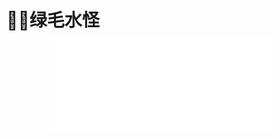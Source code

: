 # 🧜‍♀️绿毛水怪

<div style="text-align: center; margin: -10px 0 0 -10px">
  <iframe
    frameborder="no"
    border="0"
    marginwidth="0"
    marginheight="0"
    width=355
    height=150
    src="//music.163.com/outchain/player?type=2&id=1859925367&auto=1&height=66"
  />
</div>

> 这是我比较喜欢的一首歌，在我心中这首歌的地位仅次于周杰伦《一路向北》。二者有个共性：都有我内心渴求且在我看来永不可得的状态，纵横四海，一路向北......他们让我的心灵有了无拘无束的自由与洒脱，自由我可以自己争取，洒脱或许是在我出厂设置中永远的“NONE”！我做不到，但我向往。

&nbsp;&nbsp;&nbsp;&nbsp;在我眼前是我在大二时买的一把二手机械键盘，原因只有两点：1.它是机械键盘，且外观朴素，很难说它丑；2.它便宜。现在它还是很好用除了偶尔空格键会敲不下去，用力敲打之后又能正常使用好一段时间。此时我看着这个键盘，白色的按键上多多少少的会有些手指的汗迹。仔细观察，其中最严重的就是删除键“delete”与回车键“enter”，回车键大多是在我编写代码时喜欢写中文注释或者输入中文内容时忘记关闭输入法时用空格可以直接打出英文，否则我得删掉已经打出的字再重新输一遍，delete键则对应上面说的删掉错误的代码。<br><br>
&nbsp;&nbsp;&nbsp;&nbsp;delete可以删掉错误的代码,于我而言可以很轻易的删掉过去自己发的脑残朋友圈和说说，却很删掉自己脑海里时常窜出的一些"think"。用"think"并非想要炫耀我的英语水平，只是觉得它蕴含的多个含义更符合我想。这些"think"会在任何时候无条件的突然在脑海中浮现，它会以一种与眼前所观的毫不相干的形式出现(正如此博文笔😂)，有时又因为眼前的人事物让我开始思考其中的哲学，最令我烦恼的是突然浮现在脑海里的过去发生的令我尴尬或不愿回忆的事，亦或者是之前看过的某本书的情节。例如在写代码时会突然想到猴年马月看到的争吵，即便争吵的人里并没有我。是的，第三人称视角下的我也会感同身受，并想到他们争吵的方式之狂野，言语的逻辑之缜密，如果是我将必输无疑。想到这个程度时我就会意识到又进入了这个"think"中，同时会通过轻咳一声就像喉咙发言时为了让喉咙不再发痒的一种自然反应一样，把我从"think"中脱离出来，回归到正常的工作中。<br><br>
&nbsp;&nbsp;&nbsp;&nbsp;然而今早这个“think”又来了。在我今天晨跑时突然想起了在部队买过的书，而这个“think”是有画面的，脑海里像幻灯片一样显示出这些书中的某些情节，最后落在了王小波[《绿毛水怪》](https://www.douban.com/group/topic/158579650/?_i=0941286RVzxQVT)（点击阅读）中，陈辉与已经变为绿色人的杨素瑶约定在两天后的礁石这再会，但回去以后就发烧了，因为说了一些药水之类的胡话，被绑在公社医院的床上。不知过了多久，等他好不容易逃出了医院，游到相约的礁石那里，空无一物，只见礁石上刻着：
<pre>
陈辉祝你在岸上过得好，永别了。
但是你不该骗我的......
</pre>
> <name><i>杨素瑶</i></name>

&nbsp;&nbsp;&nbsp;&nbsp;这时我的心脏狠狠的沉了一下，好像失去杨素瑶的是我这个成辉，我马上拿起笔记录，希望在能够与在远方读大学的女友取得联系时与她分享这本书。而《绿毛水怪》甚至都不是单独的一本书，它存在于王小波的爱人李银河记录与王小波的书信合集中文末附着的王小波最初写下的《绿毛水怪》，彼时王的文笔相较之后的作品还略显稚嫩，但也正是这短短几十页的纸安排在了整本书的最后，我仅仅也只是为了学习王小波如何写书信与他的爱人交流而买了这本书，却成为我最喜欢的一部作品。那时我为陈辉难过了很久，他们两个都是桀骜不驯的异类，只是杨素瑶永远不会和陈辉相见，只给他留下一个想念她时的去处。我又找到了绿毛水怪的原文，很快的又读了一遍[《绿毛水怪》](https://www.douban.com/group/topic/158579650/?_i=0941286RVzxQVT)（点击阅读），突然意识到杨素瑶可能早就死了，陈辉以第一人称叙述直接把我们带入了他的视角以至于他的话听起来那么令人深信不疑，也是因为杨素瑶她太纯粹太美好了，让我作为读者也不愿意主观的相信她死在了大海。于是，我也开始自我欺骗，并试图在小说里寻找杨素瑶活着的证据，所以，陈辉的话就成了绝对的证据。所以杨素瑶必然死了，陈辉思念过度，也已经住进精神病院里去了。绿毛水怪只是陈辉的一厢情愿。如果小说世界里的杨素瑶真的活着，如果小说里真的有一个海底世界，那陈辉就没必要把故事讲给朋友听了，直接就是两个人的故事了。或许如果杨素瑶不死，故事就缺少了一份意难平，就让人少了一份遗憾。我们也就不会把重心放在两人走过的路，看过的书，一起共同描绘过的灯下月光了。<br><br>
&nbsp;&nbsp;&nbsp;&nbsp;我也分不清是替陈辉难过，还是因为杨素瑶的色彩过于浓厚。对于生命的向往，和现实格格不入，唯一的远方只有大海，所以她必然要走向大海，而大海则注定带来死亡。男孩子跟女孩子相比总是后知后觉，陈辉亦是如此，距离两人分开两年他还是呆呆的痴痴的，而杨素瑶也终于在所有努力之后走向了大海。然而怎么死的不重要，重要的是她死了，而她死之前，期待着陈辉的到来，这也是最让人难受的地方，有时候说到抑郁症，总是以充满好奇的口吻去询问，为什么？你为什么会抑郁？可其实，他们也说不清楚原因，唯一知道的就是，精神上确实出问题了，看了这一段，陈辉的感觉，就是大部分时候抑郁症的感觉，我非常想只到发生了什么，但是，就是不知道为什么会这样。<br><br>
&nbsp;&nbsp;&nbsp;&nbsp;所以，我也只能从另一个层面，纯粹创作的角度来揣测，杨素瑶的死亡，是纯粹理想的死亡，是对美好生活的期待落空。

> 这也是我们现实世界里，每个少年迟早发生的精神死亡，没有人会永远少年，除非他提前死亡

&nbsp;&nbsp;行文至此，我努力回想当时看完《绿毛水怪》想给女友写的是什么内容，实在想不起来了，而此刻我在外地出差，她在家里享受周末，此时此刻又恰如彼时彼刻......
